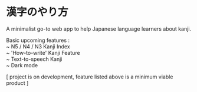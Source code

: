 # 漢字のやり方
A minimalist go-to web app to help Japanese language learners about kanji.

Basic upcoming features : <br/>
~ N5 / N4 / N3 Kanji Index <br/>
~ 'How-to-write' Kanji Feature <br/>
~ Text-to-speech Kanji <br/>
~ Dark mode <br/>

[ project is on development, feature listed above is a minimum viable product ]
